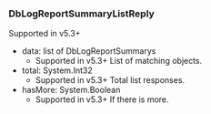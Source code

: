 ### DbLogReportSummaryListReply
Supported in v5.3+

- data: list of DbLogReportSummarys
  - Supported in v5.3+
  List of matching objects.
- total: System.Int32
  - Supported in v5.3+
  Total list responses.
- hasMore: System.Boolean
  - Supported in v5.3+
  If there is more.
